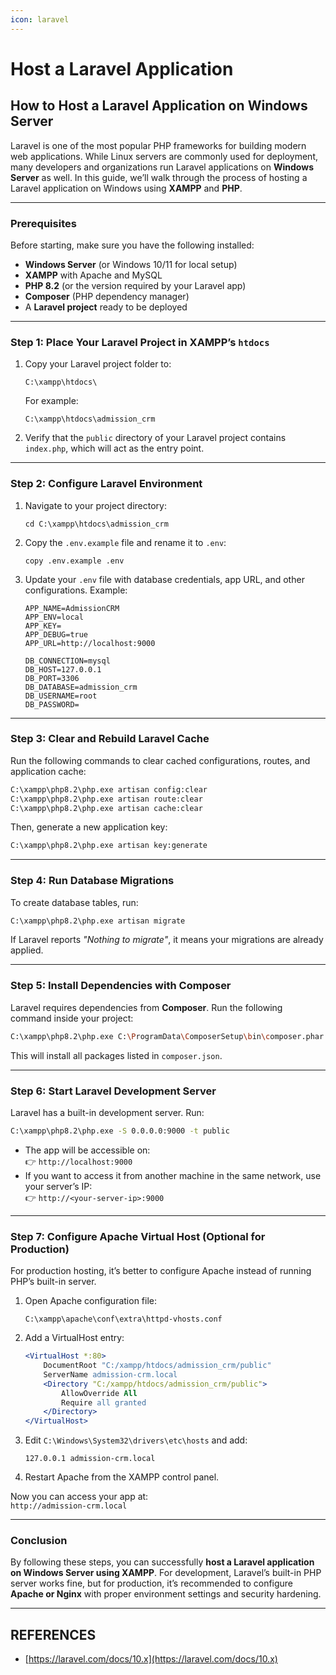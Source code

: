 ```yaml
---
icon: laravel
---
```


# Host a Laravel Application

## How to Host a Laravel Application on Windows Server

Laravel is one of the most popular PHP frameworks for building modern web applications. While Linux servers are commonly used for deployment, many developers and organizations run Laravel applications on **Windows Server** as well. In this guide, we’ll walk through the process of hosting a Laravel application on Windows using **XAMPP** and **PHP**.

***

### Prerequisites

Before starting, make sure you have the following installed:

* **Windows Server** (or Windows 10/11 for local setup)
* **XAMPP** with Apache and MySQL
* **PHP 8.2** (or the version required by your Laravel app)
* **Composer** (PHP dependency manager)
* A **Laravel project** ready to be deployed

***

### Step 1: Place Your Laravel Project in XAMPP’s `htdocs`

1.  Copy your Laravel project folder to:

    ```
    C:\xampp\htdocs\
    ```

    For example:

    ```
    C:\xampp\htdocs\admission_crm
    ```
2. Verify that the `public` directory of your Laravel project contains `index.php`, which will act as the entry point.

***

### Step 2: Configure Laravel Environment

1.  Navigate to your project directory:

    ```
    cd C:\xampp\htdocs\admission_crm
    ```
2.  Copy the `.env.example` file and rename it to `.env`:

    ```
    copy .env.example .env
    ```
3.  Update your `.env` file with database credentials, app URL, and other configurations. Example:

    ```env
    APP_NAME=AdmissionCRM
    APP_ENV=local
    APP_KEY=
    APP_DEBUG=true
    APP_URL=http://localhost:9000

    DB_CONNECTION=mysql
    DB_HOST=127.0.0.1
    DB_PORT=3306
    DB_DATABASE=admission_crm
    DB_USERNAME=root
    DB_PASSWORD=
    ```

***

### Step 3: Clear and Rebuild Laravel Cache

Run the following commands to clear cached configurations, routes, and application cache:

```bash
C:\xampp\php8.2\php.exe artisan config:clear
C:\xampp\php8.2\php.exe artisan route:clear
C:\xampp\php8.2\php.exe artisan cache:clear
```

Then, generate a new application key:

```bash
C:\xampp\php8.2\php.exe artisan key:generate
```

***

### Step 4: Run Database Migrations

To create database tables, run:

```bash
C:\xampp\php8.2\php.exe artisan migrate
```

If Laravel reports _"Nothing to migrate"_, it means your migrations are already applied.

***

### Step 5: Install Dependencies with Composer

Laravel requires dependencies from **Composer**. Run the following command inside your project:

```bash
C:\xampp\php8.2\php.exe C:\ProgramData\ComposerSetup\bin\composer.phar install
```

This will install all packages listed in `composer.json`.

***

### Step 6: Start Laravel Development Server

Laravel has a built-in development server. Run:

```bash
C:\xampp\php8.2\php.exe -S 0.0.0.0:9000 -t public
```

* The app will be accessible on:\
  👉 `http://localhost:9000`
* If you want to access it from another machine in the same network, use your server’s IP:\
  👉 `http://<your-server-ip>:9000`

***

### Step 7: Configure Apache Virtual Host (Optional for Production)

For production hosting, it’s better to configure Apache instead of running PHP’s built-in server.

1.  Open Apache configuration file:

    ```
    C:\xampp\apache\conf\extra\httpd-vhosts.conf
    ```
2.  Add a VirtualHost entry:

    ```apache
    <VirtualHost *:80>
        DocumentRoot "C:/xampp/htdocs/admission_crm/public"
        ServerName admission-crm.local
        <Directory "C:/xampp/htdocs/admission_crm/public">
            AllowOverride All
            Require all granted
        </Directory>
    </VirtualHost>
    ```
3.  Edit `C:\Windows\System32\drivers\etc\hosts` and add:

    ```
    127.0.0.1 admission-crm.local
    ```
4. Restart Apache from the XAMPP control panel.

Now you can access your app at:\
&#x20;`http://admission-crm.local`

***

### Conclusion

By following these steps, you can successfully **host a Laravel application on Windows Server using XAMPP**. For development, Laravel’s built-in PHP server works fine, but for production, it’s recommended to configure **Apache or Nginx** with proper environment settings and security hardening.



***

## REFERENCES

* [https://laravel.com/docs/10.x](https://laravel.com/docs/10.x)
